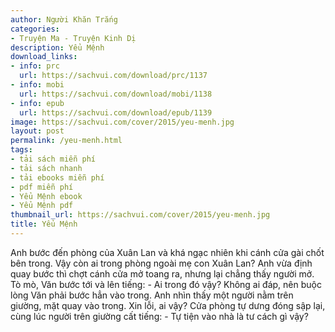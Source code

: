 ```yaml
---
author: Người Khăn Trắng
categories:
- Truyện Ma - Truyện Kinh Dị
description: Yểu Mệnh
download_links:
- info: prc
  url: https://sachvui.com/download/prc/1137
- info: mobi
  url: https://sachvui.com/download/mobi/1138
- info: epub
  url: https://sachvui.com/download/epub/1139
image: https://sachvui.com/cover/2015/yeu-menh.jpg
layout: post
permalink: /yeu-menh.html
tags:
- tải sách miễn phí
- tải sách nhanh
- tải ebooks miễn phí
- pdf miễn phí
- Yểu Mệnh ebook
- Yểu Mệnh pdf
thumbnail_url: https://sachvui.com/cover/2015/yeu-menh.jpg
title: Yểu Mệnh
---
```


 <div class="item-desc text-justify"> Anh bước đến phòng của Xuân Lan và khá ngạc nhiên khi cánh cửa gài chốt bên trong. Vậy còn ai trong phòng ngoài mẹ con Xuân Lan? Anh vừa định quay bước thì chợt cánh cửa mở toang ra, nhưng lại chẳng thấy người mở. Tò mò, Văn bước tới và lên tiếng: - Ai trong đó vậy? Không ai đáp, nên buộc lòng Văn phải bước hẳn vào trong. Anh nhìn thấy một người nằm trên giường, mặt quay vào trong. Xin lỗi, ai vậy? Cửa phòng tự dưng đóng sập lại, cùng lúc người trên giường cất tiếng: - Tự tiện vào nhà là tư cách gì vậy? </div>